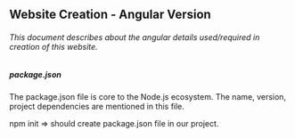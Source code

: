 ## Website Creation - Angular Version ##

###### This document describes about the angular details used/required in creation of this website. 

##### package.json

The package.json file is core to the Node.js ecosystem. The name, version, project dependencies are mentioned in this file. 

npm init => should create package.json file in our project.

